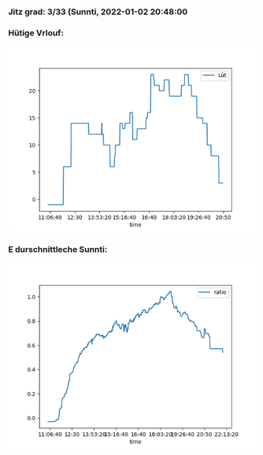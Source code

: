 ### Jitz grad: 3/33 (Sunnti, 2022-01-02 20:48:00

### Hütige Vrlouf:
![Graph](Today.png)

### E durschnittleche Sunnti:
![Graph](Sunnti.png)